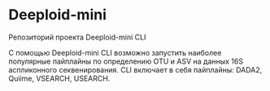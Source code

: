 # Deeploid-mini

Репозиторий проекта Deeploid-mini CLI

С помощью Deeploid-mini CLI возможно запустить наиболее популярные пайплайны по определению OTU и ASV на данных 16S аспликонного секвенирования.
CLI включает в себя пайплайны: DADA2, Quiime, VSEARCH, USEARCH.
